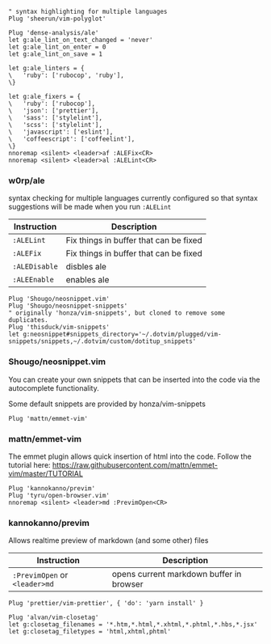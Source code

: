 ```vim
" syntax highlighting for multiple languages
Plug 'sheerun/vim-polyglot'
```

```vim
Plug 'dense-analysis/ale'
let g:ale_lint_on_text_changed = 'never'
let g:ale_lint_on_enter = 0
let g:ale_lint_on_save = 1

let g:ale_linters = {
\   'ruby': ['rubocop', 'ruby'],
\}

let g:ale_fixers = {
\   'ruby': ['rubocop'],
\   'json': ['prettier'],
\   'sass': ['stylelint'],
\   'scss': ['stylelint'],
\   'javascript': ['eslint'],
\   'coffeescript': ['coffeelint'],
\}
nnoremap <silent> <leader>af :ALEFix<CR>
nnoremap <silent> <leader>al :ALELint<CR>
```

### w0rp/ale
syntax checking for multiple languages
currently configured so that syntax 
suggestions will be made when you run `:ALELint`

| Instruction   | Description                            |
| ---           | ---                                    |
| `:ALELint`    | Fix things in buffer that can be fixed |
| `:ALEFix`     | Fix things in buffer that can be fixed |
| `:ALEDisable` | disbles ale                            |
| `:ALEEnable`  | enables ale                            |


```vim
Plug 'Shougo/neosnippet.vim'
Plug 'Shougo/neosnippet-snippets'
" originally 'honza/vim-snippets', but cloned to remove some duplicates.
Plug 'thisduck/vim-snippets'
let g:neosnippet#snippets_directory='~/.dotvim/plugged/vim-snippets/snippets,~/.dotvim/custom/dotitup_snippets'
```

### Shougo/neosnippet.vim
You can create your own snippets that can be inserted into the 
code via the autocomplete functionality.

Some default snippets are provided by honza/vim-snippets

```vim
Plug 'mattn/emmet-vim'
```

### mattn/emmet-vim
The emmet plugin allows quick insertion of html into the code.
Follow the tutorial here: https://raw.githubusercontent.com/mattn/emmet-vim/master/TUTORIAL

```vim
Plug 'kannokanno/previm'
Plug 'tyru/open-browser.vim'
nnoremap <silent> <leader>md :PrevimOpen<CR>
```

### kannokanno/previm
Allows realtime preview of markdown (and some other) files

| Instruction                   | Description                              |
| ---                           | ---                                      |
| `:PrevimOpen` or `<leader>md` | opens current markdown buffer in browser |

```vim
Plug 'prettier/vim-prettier', { 'do': 'yarn install' }

Plug 'alvan/vim-closetag'
let g:closetag_filenames = '*.htm,*.html,*.xhtml,*.phtml,*.hbs,*.jsx'
let g:closetag_filetypes = 'html,xhtml,phtml'
```
